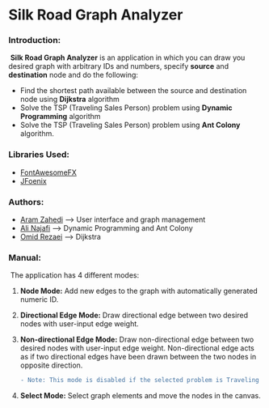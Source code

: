 # Silk Road Graph Analyzer

### Introduction:

​	**Silk Road Graph Analyzer** is an application in which you can draw you desired graph with arbitrary IDs and numbers, specify **source** and **destination** node and do the following:

- Find the shortest path available between the source and destination node using **Dijkstra** algorithm
- Solve the TSP (Traveling Sales Person) problem using **Dynamic Programming** algorithm
- Solve the TSP (Traveling Sales Person) problem using **Ant Colony** algorithm.



### Libraries Used:

- [FontAwesomeFX](https://bitbucket.org/Jerady/fontawesomefx)
- [JFoenix](https://github.com/jfoenixadmin/JFoenix)



### Authors:

- [Aram Zahedi](https://github.com/AramZahedi) --> User interface and graph management
- [Ali Najafi](https://github.com/AliNajafi1998) --> Dynamic Programming and Ant Colony
- [Omid Rezaei](https://github.com/OmidRezaei) --> Dijkstra



### Manual:

​	The application has 4 different modes:

1. **Node Mode:** Add new edges to the graph with automatically generated numeric ID.

2. **Directional Edge Mode:** Draw directional edge between two desired nodes with user-input edge weight.

3. **Non-directional Edge Mode:** Draw non-directional edge between two desired nodes with user-input edge weight. Non-directional edge acts as if two directional edges have been drawn between the two nodes in opposite direction.

   ```diff
   - Note: This mode is disabled if the selected problem is Traveling Sales Person
   ```

4. **Select Mode:** Select graph elements and move the nodes in the canvas.